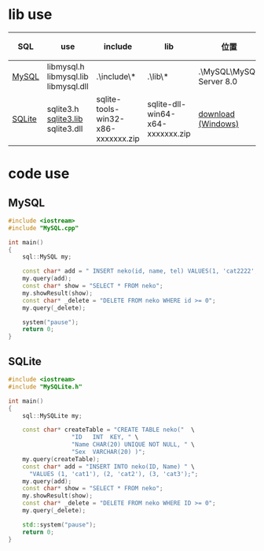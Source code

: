 # lib use
|SQL|use|include|lib|位置|環境設定|
|-|-|-|-|-|-|
|[MySQL](./MySQL.cpp)|libmysql.h<br>libmysql.lib<br>libmysql.dll|.\include\\*|.\lib\\*|.\MySQL\MySQL Server 8.0|[Visual Studio 2019](./mysqlSet.md)|
|[SQLite](./MySQLite.cpp)|sqlite3.h<br>[sqlite3.lib](.)<br>sqlite3.dll|sqlite-tools-win32-x86-xxxxxxx.zip|sqlite-dll-win64-x64-xxxxxxx.zip|[download (Windows)](https://sqlite.org/download.html)|同上|


# code use
## MySQL
```cpp
#include <iostream>
#include "MySQL.cpp"

int main()
{
	sql::MySQL my;

	const char* add = " INSERT neko(id, name, tel) VALUES(1, 'cat2222', '0800')  ";
	my.query(add);
	const char* show = "SELECT * FROM neko";
	my.showResult(show);
	const char* _delete = "DELETE FROM neko WHERE id >= 0";
	my.query(_delete);

	system("pause");
	return 0;
}
```
## SQLite
```cpp
#include <iostream>
#include "MySQLite.h"

int main()
{
	sql::MySQLite my;

	const char* createTable = "CREATE TABLE neko("	\
				  "ID	INT  KEY, "	\
				  "Name	CHAR(20) UNIQUE NOT NULL, "	\
				  "Sex	VARCHAR(20) )";
	my.query(createTable);
	const char* add = "INSERT INTO neko(ID, Name) "	\
	  "VALUES (1, 'cat1'), (2, 'cat2'), (3, 'cat3');";
	my.query(add);
	const char* show = "SELECT * FROM neko";
	my.showResult(show);
	const char* _delete = "DELETE FROM neko WHERE ID >= 0";
	my.query(_delete);

	std::system("pause");
	return 0;
}
```